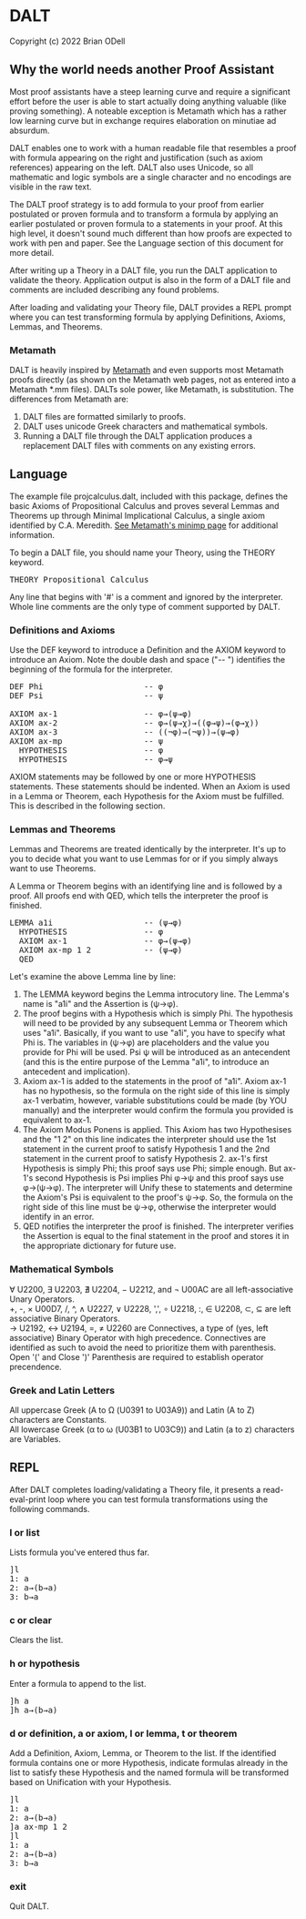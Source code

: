 # DALT
Copyright (c) 2022 Brian ODell

## Why the world needs another Proof Assistant

Most proof assistants have a steep learning curve and require a significant effort before the user is able to start actually doing anything valuable (like proving something). A noteable exception is Metamath which has a rather low learning curve but in exchange requires elaboration on minutiae ad absurdum.  

DALT enables one to work with a human readable file that resembles a proof with formula appearing on the right and justification (such as axiom references) appearing on the left. DALT also uses Unicode, so all mathematic and logic symbols are a single character and no encodings are visible in the raw text.

The DALT proof strategy is to add formula to your proof from earlier postulated or proven formula and to transform a formula by applying an earlier postulated or proven formula to a statements in your proof. At this high level, it doesn't sound much different than how proofs are expected to work with pen and paper. See the Language section of this document for more detail.

After writing up a Theory in a DALT file, you run the DALT application to validate the theory. Application output is also in the form of a DALT file and comments are included describing any found problems.

After loading and validating your Theory file, DALT provides a REPL prompt where you can test transforming formula by applying Definitions, Axioms, Lemmas, and Theorems.

### Metamath
DALT is heavily inspired by [Metamath](https://metamath.org) and even supports most Metamath proofs directly (as shown on the Metamath web pages, not as entered into a Metamath *.mm files). DALTs sole power, like Metamath, is substitution. The differences from Metamath are:  

1. DALT files are formatted similarly to proofs.  
2. DALT uses unicode Greek characters and mathematical symbols.
3. Running a DALT file through the DALT application produces a replacement DALT files with comments on any existing errors.  

## Language

The example file projcalculus.dalt, included with this package, defines the basic Axioms of Propositional Calculus and proves several Lemmas and Theorems up through Minimal Implicational Calculus, a single axiom identified by C.A. Meredith. [See Metamath's minimp page](https://us.metamath.org/mpeuni/mmtheorems18.html#mm1730s) for additional information. 

To begin a DALT file, you should name your Theory, using the THEORY keyword.

<pre>
THEORY Propositional Calculus
</pre>

Any line that begins with '#' is a comment and ignored by the interpreter. Whole line comments are the only type of comment supported by DALT.

### Definitions and Axioms

Use the DEF keyword to introduce a Definition and the AXIOM keyword to introduce an Axiom. Note the double dash and space ("-- ") identifies the beginning of the formula for the interpreter.
<pre>
DEF Phi                     -- φ  
DEF Psi                     -- ψ  

AXIOM ax-1                  -- φ→(ψ→φ)  
AXIOM ax-2                  -- φ→(ψ→χ)→((φ→ψ)→(φ→χ))  
AXIOM ax-3                  -- ((¬φ)→(¬ψ))→(ψ→φ)  
AXIOM ax-mp                 -- ψ  
  HYPOTHESIS                -- φ  
  HYPOTHESIS                -- φ→ψ  
</pre>
AXIOM statements may be followed by one or more HYPOTHESIS statements. These statements should be indented. When an Axiom is used in a Lemma or Theorem, each Hypothesis for the Axiom must be fulfilled. This is described in the following section.

### Lemmas and Theorems

Lemmas and Theorems are treated identically by the interpreter. It's up to you to decide what you want to use Lemmas for or if you simply always want to use Theorems.

A Lemma or Theorem begins with an identifying line and is followed by a proof. All proofs end with QED, which tells the interpreter the proof is finished.

<pre>
LEMMA a1i                   -- (ψ→φ)  
  HYPOTHESIS                -- φ  
  AXIOM ax-1                -- φ→(ψ→φ)  
  AXIOM ax-mp 1 2           -- (ψ→φ)  
  QED  
</pre>

Let's examine the above Lemma line by line:  

1. The LEMMA keyword begins the Lemma introcutory line. The Lemma's name is "a1i" and the Assertion is (ψ→φ).  
2. The proof begins with a Hypothesis which is simply Phi. The hypothesis will need to be provided by any subsequent Lemma or Theorem which uses "a1i". Basically, if you want to use "a1i", you have to specify what Phi is. The variables in (ψ→φ) are placeholders and the value you provide for Phi will be used. Psi ψ will be introduced as an antecendent (and this is the entire purpose of the Lemma "a1i", to introduce an antecedent and implication).  
3. Axiom ax-1 is added to the statements in the proof of "a1i". Axiom ax-1 has no hypothesis, so the formula on the right side of this line is simply ax-1 verbatim, however, variable substitutions could be made (by YOU manually) and the interpreter would confirm the formula you provided is equivalent to ax-1.  
4. The Axiom Modus Ponens is applied. This Axiom has two Hypothesises and the "1 2" on this line indicates the interpreter should use the 1st statement in the current proof to satisfy Hypothesis 1 and the 2nd statement in the current proof to satisfy Hypothesis 2. ax-1's first Hypothesis is simply Phi; this proof says use Phi; simple enough. But ax-1's second Hypothesis is Psi implies Phi φ→ψ and this proof says use φ→(ψ→φ). The interpreter will Unify these to statements and determine the Axiom's Psi is equivalent to the proof's ψ→φ. So, the formula on the right side of this line must be ψ→φ, otherwise the interpreter would identify in an error.
5. QED notifies the interpreter the proof is finished. The interpreter verifies the Assertion is equal to the final statement in the proof and stores it in the appropriate dictionary for future use.

### Mathematical Symbols
∀ U2200, ∃ U2203, ∄ U2204, − U2212, and ¬ U00AC are all left-associative Unary Operators.  
+, -, × U00D7, /, ^, ∧ U2227, ∨ U2228, ',', ∘ U2218, :, ∈ U2208, ⊂, ⊆ are left associative Binary Operators.  
→ U2192, ↔ U2194, =, ≠ U2260 are Connectives, a type of (yes, left associative) Binary Operator with high precedence. Connectives are identified as such to avoid the need to prioritize them with parenthesis.  
Open '(' and Close ')' Parenthesis are required to establish operator precendence.  

### Greek and Latin Letters
All uppercase Greek (Α to Ω (U0391 to U03A9)) and Latin (A to Z) characters are Constants.  
All lowercase Greek (α to ω (U03B1 to U03C9)) and Latin (a to z) characters are Variables.  

## REPL

After DALT completes loading/validating a Theory file, it presents a read-eval-print loop where you can test formula transformations using the following commands.

### l or list

Lists formula you've entered thus far.
<pre>
]l
1: a
2: a→(b→a)
3: b→a
</pre>

### c or clear

Clears the list.

### h or hypothesis

Enter a formula to append to the list.

<pre>
]h a
]h a→(b→a)
</pre>

### d or definition, a or axiom, l or lemma, t or theorem

Add a Definition, Axiom, Lemma, or Theorem to the list. If the identified formula contains one or more Hypothesis, indicate formulas already in the list to satisfy these Hypothesis and the named formula will be transformed based on Unification with your Hypothesis.

<pre>
]l
1: a
2: a→(b→a)
]a ax-mp 1 2
]l
1: a
2: a→(b→a)
3: b→a
</pre>

### exit
Quit DALT.
